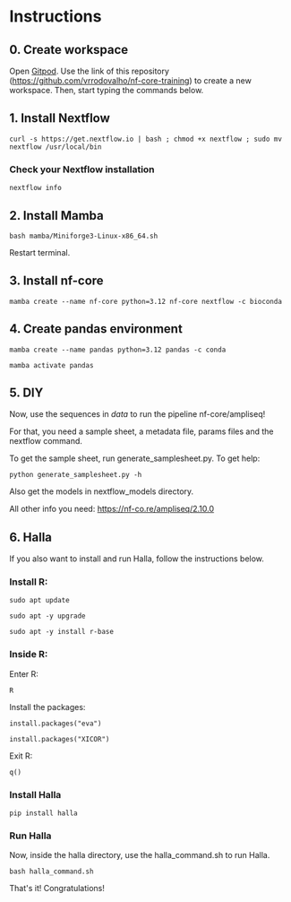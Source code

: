 # Instructions

## 0. Create workspace

Open [Gitpod](https://gitpod.io). Use the link of this repository (https://github.com/vrrodovalho/nf-core-training) to create a new workspace.
Then, start typing the commands below.


## 1. Install Nextflow

`
curl -s https://get.nextflow.io | bash ; chmod +x nextflow ; sudo mv nextflow /usr/local/bin
`

### Check your Nextflow installation

`
nextflow info
`

## 2. Install Mamba 

`
bash mamba/Miniforge3-Linux-x86_64.sh
`

Restart terminal.

## 3. Install nf-core

`
mamba create --name nf-core python=3.12 nf-core nextflow -c bioconda
`

## 4. Create pandas environment  

`
mamba create --name pandas python=3.12 pandas -c conda
`

`
mamba activate pandas
`


## 5. DIY

Now, use the sequences in *data* to run the pipeline nf-core/ampliseq!

For that, you need a sample sheet, a metadata file, params files and the nextflow command.

To get the sample sheet, run generate_samplesheet.py. To get help:

`
python generate_samplesheet.py -h
`

Also get the models in nextflow_models directory.

All other info you need: https://nf-co.re/ampliseq/2.10.0

## 6. Halla

If you also want to install and run Halla, follow the instructions below.


### Install R:

`
sudo apt update
`

`
sudo apt -y upgrade
`

`
sudo apt -y install r-base
`

### Inside R:


Enter R:

`
R
`

Install the packages:

`
install.packages("eva")
`

`
install.packages("XICOR")
`

Exit R:

`
q()
`

### Install Halla

`
pip install halla 
`

### Run Halla


Now, inside the halla directory, use the halla_command.sh to run Halla.

`
bash halla_command.sh 
`

That's it! Congratulations!
